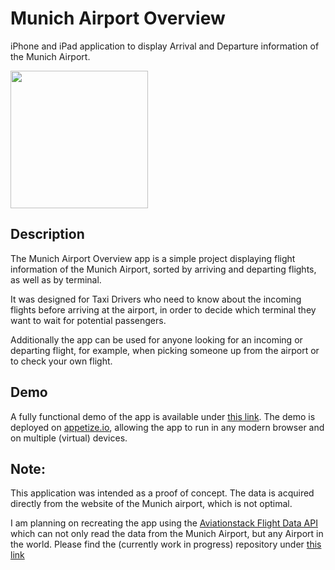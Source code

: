# Munich Airport Overview

iPhone and iPad application to display Arrival and Departure information of the Munich Airport.

<img src="./Resources/demo.gif" width=220/>


## Description
The Munich Airport Overview app is a simple project displaying flight information of the Munich Airport, sorted by arriving and departing flights, as well as by terminal.

It was designed for Taxi Drivers who need to know about the incoming flights before arriving at the airport, in order to decide which terminal they want to wait for potential passengers.

Additionally the app can be used for anyone looking for an incoming or departing flight, for example, when picking someone up from the airport or to check your own flight.

## Demo
A fully functional demo of the app is available under [this link](https://appetize.io/app/tlyu7k4czrhkg2gcurz3dqkeu4?device=iphone14pro&osVersion=16.2&scale=75). The demo is deployed on [appetize.io](https://appetize.io), allowing the app to run in any modern browser and on multiple (virtual) devices.

## Note:
This application was intended as a proof of concept. The data is acquired directly from the website of the Munich airport, which is not optimal.

I am planning on recreating the app using the [Aviationstack Flight Data API](https://aviationstack.com) which can not only read the data from the Munich Airport, but any Airport in the world. Please find the (currently work in progress) repository under [this link](https://github.com/mehdiosa/AirportData)
